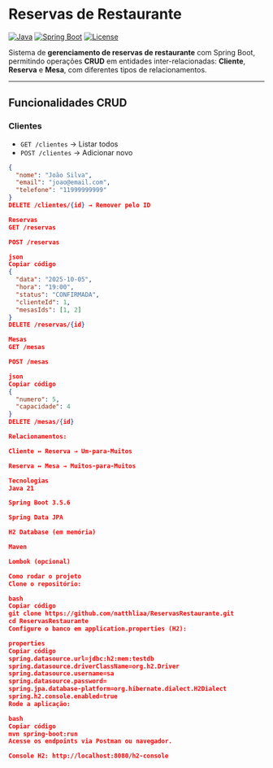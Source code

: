 # Reservas de Restaurante

[![Java](https://img.shields.io/badge/Java-21-blue)](https://www.java.com/)
[![Spring Boot](https://img.shields.io/badge/SpringBoot-3.5.6-green)](https://spring.io/projects/spring-boot)
[![License](https://img.shields.io/badge/License-MIT-yellow)](LICENSE)

Sistema de **gerenciamento de reservas de restaurante** com Spring Boot, permitindo operações **CRUD** em entidades inter-relacionadas: **Cliente**, **Reserva** e **Mesa**, com diferentes tipos de relacionamentos.

---

## Funcionalidades CRUD

### Clientes
- `GET /clientes` → Listar todos
- `POST /clientes` → Adicionar novo

```json
{
  "nome": "João Silva",
  "email": "joao@email.com",
  "telefone": "11999999999"
}
DELETE /clientes/{id} → Remover pelo ID

Reservas
GET /reservas

POST /reservas

json
Copiar código
{
  "data": "2025-10-05",
  "hora": "19:00",
  "status": "CONFIRMADA",
  "clienteId": 1,
  "mesasIds": [1, 2]
}
DELETE /reservas/{id}

Mesas
GET /mesas

POST /mesas

json
Copiar código
{
  "numero": 5,
  "capacidade": 4
}
DELETE /mesas/{id}

Relacionamentos:

Cliente ↔ Reserva → Um-para-Muitos

Reserva ↔ Mesa → Muitos-para-Muitos

Tecnologias
Java 21

Spring Boot 3.5.6

Spring Data JPA

H2 Database (em memória)

Maven

Lombok (opcional)

Como rodar o projeto
Clone o repositório:

bash
Copiar código
git clone https://github.com/natthliaa/ReservasRestaurante.git
cd ReservasRestaurante
Configure o banco em application.properties (H2):

properties
Copiar código
spring.datasource.url=jdbc:h2:mem:testdb
spring.datasource.driverClassName=org.h2.Driver
spring.datasource.username=sa
spring.datasource.password=
spring.jpa.database-platform=org.hibernate.dialect.H2Dialect
spring.h2.console.enabled=true
Rode a aplicação:

bash
Copiar código
mvn spring-boot:run
Acesse os endpoints via Postman ou navegador.

Console H2: http://localhost:8080/h2-console
